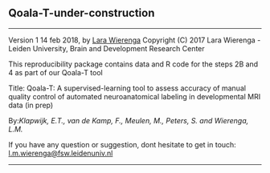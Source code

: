 ## Qoala-T-under-construction

-----
Version 1 14 feb 2018, by [Lara Wierenga](https://www.brainanddevelopmentlab.nl/index.php/people/post-docs/181-post-doctoral-researchers/273-lara-wierenga)
Copyright (C) 2017 Lara Wierenga - Leiden University, Brain and Development Research Center

This reproducibility package contains data and R code for the steps 2B and 4 as part of our Qoala-T tool
  
Title: Qoala-T: A supervised-learning tool to assess accuracy of manual quality control of automated neuroanatomical labeling in developmental MRI data (in prep)

By:*Klapwijk, E.T., van de Kamp, F., Meulen, M., Peters, S. and Wierenga, L.M.*

If you have any question or suggestion, dont hesitate to get in touch:
<l.m.wierenga@fsw.leidenuniv.nl>

-----
